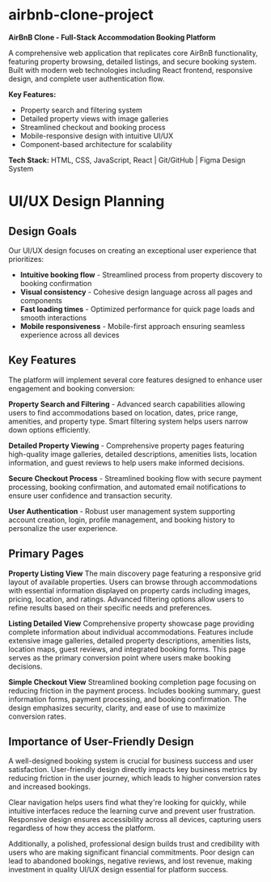 # airbnb-clone-project


**AirBnB Clone - Full-Stack Accommodation Booking Platform**

A comprehensive web application that replicates core AirBnB functionality, featuring property browsing, detailed listings, and secure booking system. Built with modern web technologies including React frontend, responsive design, and complete user authentication flow.

**Key Features:**
- Property search and filtering system
- Detailed property views with image galleries
- Streamlined checkout and booking process
- Mobile-responsive design with intuitive UI/UX
- Component-based architecture for scalability

**Tech Stack:** HTML, CSS, JavaScript, React | Git/GitHub | Figma Design System



# UI/UX Design Planning

## Design Goals

Our UI/UX design focuses on creating an exceptional user experience that prioritizes:

- **Intuitive booking flow** - Streamlined process from property discovery to booking confirmation
- **Visual consistency** - Cohesive design language across all pages and components  
- **Fast loading times** - Optimized performance for quick page loads and smooth interactions
- **Mobile responsiveness** - Mobile-first approach ensuring seamless experience across all devices

## Key Features

The platform will implement several core features designed to enhance user engagement and booking conversion:

**Property Search and Filtering** - Advanced search capabilities allowing users to find accommodations based on location, dates, price range, amenities, and property type. Smart filtering system helps users narrow down options efficiently.

**Detailed Property Viewing** - Comprehensive property pages featuring high-quality image galleries, detailed descriptions, amenities lists, location information, and guest reviews to help users make informed decisions.

**Secure Checkout Process** - Streamlined booking flow with secure payment processing, booking confirmation, and automated email notifications to ensure user confidence and transaction security.

**User Authentication** - Robust user management system supporting account creation, login, profile management, and booking history to personalize the user experience.

## Primary Pages

**Property Listing View**
The main discovery page featuring a responsive grid layout of available properties. Users can browse through accommodations with essential information displayed on property cards including images, pricing, location, and ratings. Advanced filtering options allow users to refine results based on their specific needs and preferences.

**Listing Detailed View** 
Comprehensive property showcase page providing complete information about individual accommodations. Features include extensive image galleries, detailed property descriptions, amenities lists, location maps, guest reviews, and integrated booking forms. This page serves as the primary conversion point where users make booking decisions.

**Simple Checkout View**
Streamlined booking completion page focusing on reducing friction in the payment process. Includes booking summary, guest information forms, payment processing, and booking confirmation. The design emphasizes security, clarity, and ease of use to maximize conversion rates.

## Importance of User-Friendly Design

A well-designed booking system is crucial for business success and user satisfaction. User-friendly design directly impacts key business metrics by reducing friction in the user journey, which leads to higher conversion rates and increased bookings. 

Clear navigation helps users find what they're looking for quickly, while intuitive interfaces reduce the learning curve and prevent user frustration. Responsive design ensures accessibility across all devices, capturing users regardless of how they access the platform.

Additionally, a polished, professional design builds trust and credibility with users who are making significant financial commitments. Poor design can lead to abandoned bookings, negative reviews, and lost revenue, making investment in quality UI/UX design essential for platform success.
